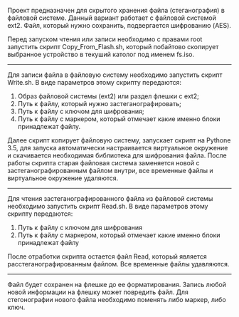 Проект предназначен для скрытого хранения файла (стеганография) в файловой системе. 
Данный вариант работает с файловой системой ext2. 
Файл, который нужно сохранить, подвергается шифрованию (AES).
	
Перед запуском чтения или записи необходимо с правами root запустить скрипт Copy_From_Flash.sh, который побайтово скопирует выбранное устройство в текуший католог
под именем fs.iso.
***
Для записи файла в файловую систему необходимо запустить скрипт Write.sh. 
В виде параметров этому скрипту передаются:
  1) Образ файловой системы (ext2) или раздел флешки с ext2;
  2) Путь к файлу, который нужно застеганографировать;
  3) Путь к файлу с ключом для шифрования;
  4) Путь к файлу с маркером, который отмечает 
		какие именно блоки принадлежат файлу.

Далее скрипт копирует файловую систему, запускает скрипт на Pythone 3.5, 
для запуска автоматически настраивается виртуальное окружение 
и скачивается необходимая библиотека для шифрования файла. 
После работы скрипта старая файловая система заменяется новой 
с застеганографированным файлом внутри,
все временные файлы и виртуальное окружение удаляются.
***
Для чтения застеганографированного файла из файловой системы необходимо 
запустить скрипт Read.sh. В виде параметров этому скрипту передаются:
  1) Путь к файлу с ключом для шифрования
  2) Путь к файлу с маркером, который отмечает какие именно блоки принадлежат файлу

После отработки скрипта остается файл Read,
 который является расстеганографированным файлом. 
Все временные файлы удавляются. 
***
Файл будет сохранен на флешке до ее форматирования. 
Запись любой новой информации на флешку может повредить файл. 
Для стегонографии нового файла необходимо поменять либо маркер, либо ключ.
